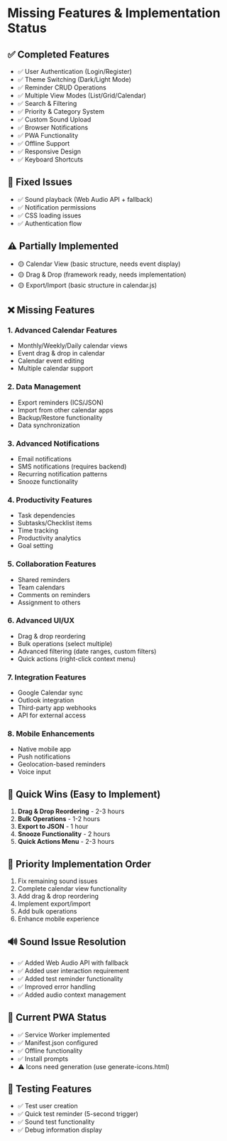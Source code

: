 # Missing Features & Implementation Status

## ✅ **Completed Features**
- ✅ User Authentication (Login/Register)
- ✅ Theme Switching (Dark/Light Mode)
- ✅ Reminder CRUD Operations
- ✅ Multiple View Modes (List/Grid/Calendar)
- ✅ Search & Filtering
- ✅ Priority & Category System
- ✅ Custom Sound Upload
- ✅ Browser Notifications
- ✅ PWA Functionality
- ✅ Offline Support
- ✅ Responsive Design
- ✅ Keyboard Shortcuts

## 🔧 **Fixed Issues**
- ✅ Sound playback (Web Audio API + fallback)
- ✅ Notification permissions
- ✅ CSS loading issues
- ✅ Authentication flow

## ⚠️ **Partially Implemented**
- 🟡 Calendar View (basic structure, needs event display)
- 🟡 Drag & Drop (framework ready, needs implementation)
- 🟡 Export/Import (basic structure in calendar.js)

## ❌ **Missing Features**

### 1. **Advanced Calendar Features**
- Monthly/Weekly/Daily calendar views
- Event drag & drop in calendar
- Calendar event editing
- Multiple calendar support

### 2. **Data Management**
- Export reminders (ICS/JSON)
- Import from other calendar apps
- Backup/Restore functionality
- Data synchronization

### 3. **Advanced Notifications**
- Email notifications
- SMS notifications (requires backend)
- Recurring notification patterns
- Snooze functionality

### 4. **Productivity Features**
- Task dependencies
- Subtasks/Checklist items
- Time tracking
- Productivity analytics
- Goal setting

### 5. **Collaboration Features**
- Shared reminders
- Team calendars
- Comments on reminders
- Assignment to others

### 6. **Advanced UI/UX**
- Drag & drop reordering
- Bulk operations (select multiple)
- Advanced filtering (date ranges, custom filters)
- Quick actions (right-click context menu)

### 7. **Integration Features**
- Google Calendar sync
- Outlook integration
- Third-party app webhooks
- API for external access

### 8. **Mobile Enhancements**
- Native mobile app
- Push notifications
- Geolocation-based reminders
- Voice input

## 🚀 **Quick Wins (Easy to Implement)**
1. **Drag & Drop Reordering** - 2-3 hours
2. **Bulk Operations** - 1-2 hours  
3. **Export to JSON** - 1 hour
4. **Snooze Functionality** - 2 hours
5. **Quick Actions Menu** - 2-3 hours

## 🎯 **Priority Implementation Order**
1. Fix remaining sound issues
2. Complete calendar view functionality
3. Add drag & drop reordering
4. Implement export/import
5. Add bulk operations
6. Enhance mobile experience

## 🔊 **Sound Issue Resolution**
- ✅ Added Web Audio API with fallback
- ✅ Added user interaction requirement
- ✅ Added test reminder functionality
- ✅ Improved error handling
- ✅ Added audio context management

## 📱 **Current PWA Status**
- ✅ Service Worker implemented
- ✅ Manifest.json configured
- ✅ Offline functionality
- ✅ Install prompts
- ⚠️ Icons need generation (use generate-icons.html)

## 🧪 **Testing Features**
- ✅ Test user creation
- ✅ Quick test reminder (5-second trigger)
- ✅ Sound test functionality
- ✅ Debug information display
